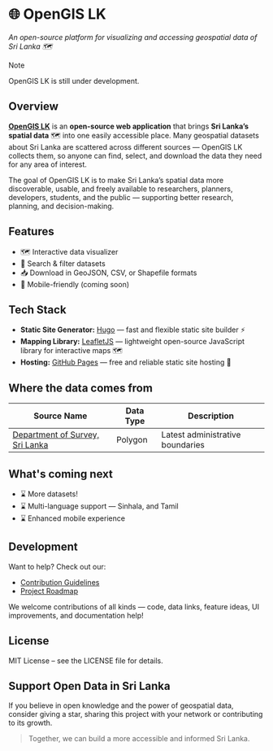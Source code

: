 # 🌐 OpenGIS LK
_An open-source platform for visualizing and accessing geospatial data of Sri Lanka 🗺_

> [!NOTE]
> OpenGIS LK is still under development.

## Overview
[**OpenGIS LK**](https://thiwak.github.io/open-gis-lk) is an **open-source web application** that brings **Sri Lanka’s spatial data** 🗺️ into one easily accessible place. Many geospatial datasets about Sri Lanka are scattered across different sources — OpenGIS LK collects them, so anyone can find, select, and download the data they need for any area of interest.

The goal of OpenGIS LK is to make Sri Lanka’s spatial data more discoverable, usable, and freely available to researchers, planners, developers, students, and the public — supporting better research, planning, and decision-making.

## Features
- 🗺️ Interactive data visualizer
- 🔎 Search & filter datasets
- 📥 Download in GeoJSON, CSV, or Shapefile formats  
- 📱 Mobile-friendly (coming soon)  


## Tech Stack
- **Static Site Generator:** [Hugo](https://gohugo.io/) — fast and flexible static site builder ⚡️  
- **Mapping Library:** [LeafletJS](https://leafletjs.com/) — lightweight open-source JavaScript library for interactive maps 🗺️  
- **Hosting:** [GitHub Pages](https://pages.github.com/) — free and reliable static site hosting 🚀  


## Where the data comes from
| Source Name                                              | Data Type | Description |
| -------------------------------------------------------- | --------- | ----------- |
| [Department of Survey, Sri Lanka](https://survey.gov.lk) |  Polygon  | Latest administrative boundaries |


## What's coming next
- ⌛ More datasets!
- ⌛ Multi-language support — Sinhala, and Tamil
- ⌛ Enhanced mobile experience



## Development

Want to help? Check out our:
- [Contribution Guidelines](CONTRIBUTING.md)  
- [Project Roadmap](ROADMAP.md)  

We welcome contributions of all kinds — code, data links, feature ideas, UI improvements, and documentation help!



## License

MIT License – see the LICENSE file for details.



## Support Open Data in Sri Lanka

If you believe in open knowledge and the power of geospatial data, consider giving a star, sharing this project with your network or contributing to its growth.

> Together, we can build a more accessible and informed Sri Lanka.